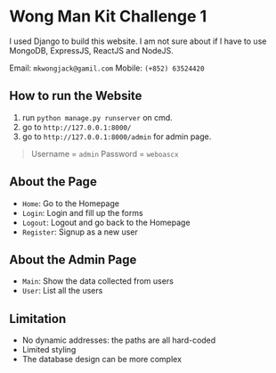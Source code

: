 # Wong Man Kit Challenge 1
I used Django to build this website. I am not sure about if I have to use MongoDB, ExpressJS, ReactJS and NodeJS.

Email: `mkwongjack@gamil.com`
Mobile: `(+852) 63524420 `

## How to run the Website
1. run `python manage.py runserver` on cmd.
2. go to `http://127.0.0.1:8000/`
3. go to `http://127.0.0.1:8000/admin` for admin page.
> Username = `admin` Password = `weboascx`

## About the Page
- `Home`: Go to the Homepage
- `Login`: Login and fill up the forms
- `Logout`: Logout and go back to the Homepage
- `Register`: Signup as a new user

## About the Admin Page
- `Main`: Show the data collected from users
- `User`: List all the users

## Limitation
- No dynamic addresses: the paths are all hard-coded
- Limited styling
- The database design can be more complex
